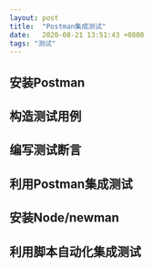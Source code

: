 ```yaml
---
layout: post
title:  "Postman集成测试"
date:   2020-08-21 13:51:43 +0800
tags: "测试"
---
```

## 安装Postman

## 构造测试用例

## 编写测试断言

## 利用Postman集成测试

## 安装Node/newman

## 利用脚本自动化集成测试
